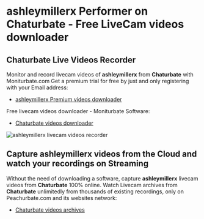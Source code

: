 # ashleymillerx Performer on Chaturbate - Free LiveCam videos downloader

## Chaturbate Live Videos Recorder

Monitor and record livecam videos of **ashleymillerx** from **Chaturbate** with Moniturbate.com
Get a premium trial for free by just and only registering with your Email address:
* [ashleymillerx Premium videos downloader](https://moniturbate.com/request-demo-licence-key.html)

Free livecam videos downloader - Moniturbate Software:
* [Chaturbate videos downloader](https://moniturbate.com/moniturbate-download-software.html)

![ashleymillerx livecam videos recorder](https://peachurnet.com/templates/moniturbate-software.png)


## Capture ashleymillerx videos from the Cloud and watch your recordings on Streaming

Without the need of downloading a software, capture **ashleymillerx** livecam videos from **Chaturbate** 100% online.
Watch Livecam archives from **Chaturbate** unlimitedly from thousands of existing recordings, only on Peachurbate.com and its websites network:
* [Chaturbate videos archives](https://peachurnet.com/)